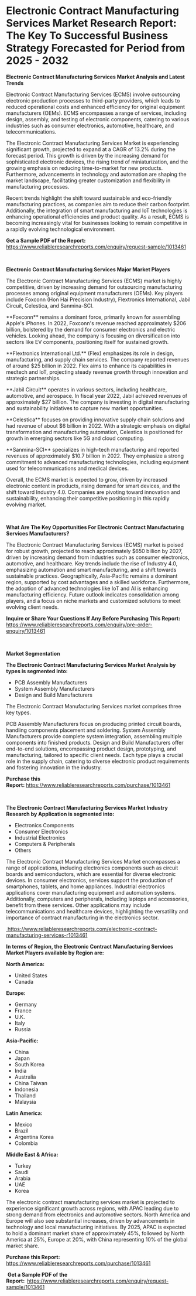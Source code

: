 <p><h1>Electronic Contract Manufacturing Services Market Research Report: The Key To Successful Business Strategy Forecasted for Period from 2025 - 2032</h1></p><p><strong>Electronic Contract Manufacturing Services Market Analysis and Latest Trends</strong></p>
<p><p>Electronic Contract Manufacturing Services (ECMS) involve outsourcing electronic production processes to third-party providers, which leads to reduced operational costs and enhanced efficiency for original equipment manufacturers (OEMs). ECMS encompasses a range of services, including design, assembly, and testing of electronic components, catering to various industries such as consumer electronics, automotive, healthcare, and telecommunications.</p><p>The Electronic Contract Manufacturing Services Market is experiencing significant growth, projected to expand at a CAGR of 13.2% during the forecast period. This growth is driven by the increasing demand for sophisticated electronic devices, the rising trend of miniaturization, and the growing emphasis on reducing time-to-market for new products. Furthermore, advancements in technology and automation are shaping the market landscape, facilitating greater customization and flexibility in manufacturing processes.</p><p>Recent trends highlight the shift toward sustainable and eco-friendly manufacturing practices, as companies aim to reduce their carbon footprint. Additionally, the integration of smart manufacturing and IoT technologies is enhancing operational efficiencies and product quality. As a result, ECMS is becoming increasingly vital for businesses looking to remain competitive in a rapidly evolving technological environment.</p></p>
<p><strong>Get a Sample PDF of the Report:&nbsp;</strong> <a href="https://www.reliableresearchreports.com/enquiry/request-sample/1013461?utm_campaign=3050&utm_medium=2&utm_source=Github&utm_content=ia&utm_term=17042025&utm_id=electronic-contract-manufacturing-services">https://www.reliableresearchreports.com/enquiry/request-sample/1013461</a></p>
<p>&nbsp;</p>
<p><strong>Electronic Contract Manufacturing Services Major Market Players</strong></p>
<p><p>The Electronic Contract Manufacturing Services (ECMS) market is highly competitive, driven by increasing demand for outsourcing manufacturing processes among original equipment manufacturers (OEMs). Key players include Foxconn (Hon Hai Precision Industry), Flextronics International, Jabil Circuit, Celestica, and Sanmina-SCI.</p><p>**Foxconn** remains a dominant force, primarily known for assembling Apple's iPhones. In 2022, Foxconn's revenue reached approximately $206 billion, bolstered by the demand for consumer electronics and electric vehicles. Looking ahead, the company is focusing on diversification into sectors like EV components, positioning itself for sustained growth.</p><p>**Flextronics International Ltd.** (Flex) emphasizes its role in design, manufacturing, and supply chain services. The company reported revenues of around $25 billion in 2022. Flex aims to enhance its capabilities in medtech and IoT, projecting steady revenue growth through innovation and strategic partnerships.</p><p>**Jabil Circuit** operates in various sectors, including healthcare, automotive, and aerospace. In fiscal year 2022, Jabil achieved revenues of approximately $27 billion. The company is investing in digital manufacturing and sustainability initiatives to capture new market opportunities.</p><p>**Celestica** focuses on providing innovative supply chain solutions and had revenue of about $6 billion in 2022. With a strategic emphasis on digital transformation and manufacturing automation, Celestica is positioned for growth in emerging sectors like 5G and cloud computing.</p><p>**Sanmina-SCI** specializes in high-tech manufacturing and reported revenues of approximately $10.7 billion in 2022. They emphasize a strong commitment to advanced manufacturing technologies, including equipment used for telecommunications and medical devices.</p><p>Overall, the ECMS market is expected to grow, driven by increased electronic content in products, rising demand for smart devices, and the shift toward Industry 4.0. Companies are pivoting toward innovation and sustainability, enhancing their competitive positioning in this rapidly evolving market.</p></p>
<p>&nbsp;</p>
<p><strong>What Are The Key Opportunities For Electronic Contract Manufacturing Services Manufacturers?</strong></p>
<p><p>The Electronic Contract Manufacturing Services (ECMS) market is poised for robust growth, projected to reach approximately $650 billion by 2027, driven by increasing demand from industries such as consumer electronics, automotive, and healthcare. Key trends include the rise of Industry 4.0, emphasizing automation and smart manufacturing, and a shift towards sustainable practices. Geographically, Asia-Pacific remains a dominant region, supported by cost advantages and a skilled workforce. Furthermore, the adoption of advanced technologies like IoT and AI is enhancing manufacturing efficiency. Future outlook indicates consolidation among players, and a focus on niche markets and customized solutions to meet evolving client needs.</p></p>
<p><strong>Inquire or Share Your Questions If Any Before Purchasing This Report:</strong> <a href="https://www.reliableresearchreports.com/enquiry/pre-order-enquiry/1013461?utm_campaign=3050&utm_medium=2&utm_source=Github&utm_content=ia&utm_term=17042025&utm_id=electronic-contract-manufacturing-services">https://www.reliableresearchreports.com/enquiry/pre-order-enquiry/1013461</a></p>
<p>&nbsp;</p>
<p><strong>Market Segmentation</strong></p>
<p><strong>The Electronic Contract Manufacturing Services Market Analysis by types is segmented into:</strong></p>
<p><ul><li>PCB Assembly Manufacturers</li><li>System Assembly Manufacturers</li><li>Design and Build Manufacturers</li></ul></p>
<p><p>The Electronic Contract Manufacturing Services market comprises three key types. </p><p>PCB Assembly Manufacturers focus on producing printed circuit boards, handling components placement and soldering. System Assembly Manufacturers provide complete system integration, assembling multiple components into finished products. Design and Build Manufacturers offer end-to-end solutions, encompassing product design, prototyping, and manufacturing, tailored to specific client needs. Each type plays a crucial role in the supply chain, catering to diverse electronic product requirements and fostering innovation in the industry.</p></p>
<p><strong>Purchase this Report:&nbsp;</strong><a href="https://www.reliableresearchreports.com/purchase/1013461?utm_campaign=3050&utm_medium=2&utm_source=Github&utm_content=ia&utm_term=17042025&utm_id=electronic-contract-manufacturing-services">https://www.reliableresearchreports.com/purchase/1013461</a></p>
<p>&nbsp;</p>
<p><strong>The Electronic Contract Manufacturing Services Market Industry Research by Application is segmented into:</strong></p>
<p><ul><li>Electronics Components</li><li>Consumer Electronics</li><li>Industrial Electronics</li><li>Computers & Peripherals</li><li>Others</li></ul></p>
<p><p>The Electronic Contract Manufacturing Services Market encompasses a range of applications, including electronics components such as circuit boards and semiconductors, which are essential for diverse electronic devices. In consumer electronics, services support the production of smartphones, tablets, and home appliances. Industrial electronics applications cover manufacturing equipment and automation systems. Additionally, computers and peripherals, including laptops and accessories, benefit from these services. Other applications may include telecommunications and healthcare devices, highlighting the versatility and importance of contract manufacturing in the electronics sector.</p></p>
<p><a href="https://www.reliableresearchreports.com/electronic-contract-manufacturing-services-r1013461?utm_campaign=3050&utm_medium=2&utm_source=Github&utm_content=ia&utm_term=17042025&utm_id=electronic-contract-manufacturing-services">&nbsp;https://www.reliableresearchreports.com/electronic-contract-manufacturing-services-r1013461</a></p>
<p><strong>In terms of Region, the Electronic Contract Manufacturing Services Market Players available by Region are:</strong></p>
<p>
    <p> <strong> North America: </strong>
        <ul>
            <li>United States</li>
            <li>Canada</li>
        </ul>
        </p> 
    <p> <strong> Europe: </strong>
        <ul>
            <li>Germany</li>
            <li>France</li>
            <li>U.K.</li>
            <li>Italy</li>
            <li>Russia</li>
        </ul>
        </p> 
    <p> <strong> Asia-Pacific: </strong>
        <ul>
            <li>China</li>
            <li>Japan</li>
            <li>South Korea</li>
            <li>India</li>
            <li>Australia</li>
            <li>China Taiwan</li>
            <li>Indonesia</li>
            <li>Thailand</li>
            <li>Malaysia</li>
        </ul>
        </p> 
    <p> <strong> Latin America: </strong>
        <ul>
            <li>Mexico</li>
            <li>Brazil</li>
            <li>Argentina Korea</li>
            <li>Colombia</li>
        </ul>
        </p> 
    <p> <strong> Middle East & Africa: </strong>
        <ul>
            <li>Turkey</li>
            <li>Saudi</li>
            <li>Arabia</li>
            <li>UAE</li>
            <li>Korea</li>
        </ul>
    </p>
    </p>
<p><p>The electronic contract manufacturing services market is projected to experience significant growth across regions, with APAC leading due to strong demand from electronics and automotive sectors. North America and Europe will also see substantial increases, driven by advancements in technology and local manufacturing initiatives. By 2025, APAC is expected to hold a dominant market share of approximately 45%, followed by North America at 25%, Europe at 20%, with China representing 10% of the global market share.</p></p>
<p><strong>Purchase this Report: </strong><a href="https://www.reliableresearchreports.com/purchase/1013461?utm_campaign=3050&utm_medium=2&utm_source=Github&utm_content=ia&utm_term=17042025&utm_id=electronic-contract-manufacturing-services">https://www.reliableresearchreports.com/purchase/1013461</a></p>
<p>&nbsp;<strong>Get a Sample PDF of the Report:&nbsp;&nbsp;</strong><a href="https://www.reliableresearchreports.com/enquiry/request-sample/1013461?utm_campaign=3050&utm_medium=2&utm_source=Github&utm_content=ia&utm_term=17042025&utm_id=electronic-contract-manufacturing-services">https://www.reliableresearchreports.com/enquiry/request-sample/1013461</a></p>
<p><strong></strong></p>
<p><p></p><p></p><p></p></p>